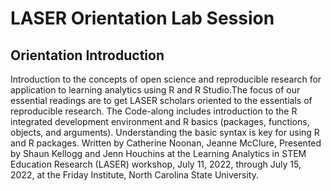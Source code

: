 # LASER Orientation Lab Session
 
## Orientation Introduction

Introduction to the concepts of open science and reproducible research for application to learning analytics using R and R Studio.The focus of our essential readings are to get LASER scholars oriented to the essentials of reproducible research. The Code-along includes introduction to the R integrated development environment and R basics (packages, functions, objects, and arguments). Understanding the basic syntax is key for using R and R packages. Written by Catherine Noonan, Jeanne McClure, Presented by Shaun Kellogg and Jenn Houchins  at the Learning Analytics in STEM Education Research (LASER) workshop, July 11, 2022, through July 15, 2022, at the Friday Institute, North Carolina State University.
